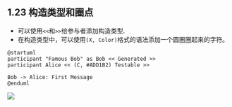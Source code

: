 ## 1.23 构造类型和圈点
- 可以使用`<<`和`>>`给参与者添加构造类型.
- 在构造类型中，可以使用`(X, Color)`格式的语法添加一个圆圈圈起来的字符。

```
@startuml
participant "Famous Bob" as Bob << Generated >>
participant Alice << (C, #ADD1B2) Testable >>

Bob -> Alice: First Message
@enduml
```

![](http://www.plantuml.com/plantuml/png/SoWkIImgAStDuIe0qfd9cGM9UIKAIcw9kVcbnGfE-KbA2ebWMi76Hi4zDI-rAB4aDKN1pWv5lMDEPd8gI8M6iuw2igEBYw6JaQP2I2hGyAISL91gBf0HkdOGbLOARfb5nIKAlgd5nOdfgLmEgNafG2S00000)